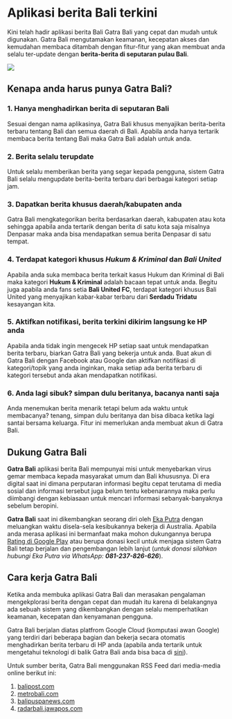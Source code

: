 # Aplikasi berita Bali terkini

Kini telah hadir aplikasi berita Bali Gatra Bali yang cepat dan mudah untuk digunakan. Gatra Bali mengutamakan keamanan, kecepatan akses dan kemudahan membaca ditambah dengan fitur-fitur yang akan membuat anda selalu ter-update dengan **berita-berita di seputaran pulau Bali**.

<img src="https://raw.githubusercontent.com/apps4bali/gatrabali-app/master/appstore/v1.0.0/Banner.png"/>


## Kenapa anda harus punya Gatra Bali?

### 1. Hanya menghadirkan berita di seputaran Bali
Sesuai dengan nama aplikasinya, Gatra Bali khusus menyajikan berita-berita terbaru tentang Bali dan semua daerah di Bali. Apabila anda hanya tertarik membaca berita tentang Bali maka Gatra Bali adalah untuk anda.

### 2. Berita selalu terupdate
Untuk selalu memberikan berita yang segar kepada pengguna, sistem Gatra Bali selalu mengupdate berita-berita terbaru dari berbagai kategori setiap jam.

### 3. Dapatkan berita khusus daerah/kabupaten anda
Gatra Bali mengkategorikan berita berdasarkan daerah, kabupaten atau kota sehingga apabila anda tertarik dengan berita di satu kota saja misalnya Denpasar maka anda bisa mendapatkan semua berita Denpasar di satu tempat.

### 4. Terdapat kategori khusus _Hukum & Kriminal_ dan _Bali United_
Apabila anda suka membaca berita terkait kasus Hukum dan Kriminal di Bali maka kategori **Hukum & Kriminal** adalah bacaan tepat untuk anda. Begitu juga apabila anda fans setia **Bali United FC**, terdapat kategori khusus Bali United yang menyajikan kabar-kabar terbaru dari **Serdadu Tridatu** kesayangan kita.

### 5. Aktifkan notifikasi, berita terkini dikirim langsung ke HP anda
Apabila anda tidak ingin mengecek HP setiap saat untuk mendapatkan berita terbaru, biarkan Gatra Bali yang bekerja untuk anda. Buat akun di Gatra Bali dengan Facebook atau Google dan aktifkan notifikasi di kategori/topik yang anda inginkan, maka setiap ada berita terbaru di kategori tersebut anda akan mendapatkan notifikasi.

### 6. Anda lagi sibuk? simpan dulu beritanya, bacanya nanti saja
Anda menemukan berita menarik tetapi belum ada waktu untuk membacanya? tenang, simpan dulu beritanya dan bisa dibaca ketika lagi santai bersama keluarga. Fitur ini memerlukan anda membuat akun di Gatra Bali.


## Dukung Gatra Bali
**Gatra Bali** aplikasi berita Bali mempunyai misi untuk menyebarkan virus gemar membaca kepada masyarakat umum dan Bali khususnya. Di era digital saat ini dimana perputaran informasi begitu cepat terutama di media sosial dan informasi tersebut juga belum tentu kebenarannya maka perlu diimbangi dengan kebiasaan untuk mencari informasi sebanyak-banyaknya sebelum beropini.

**Gatra Bali** saat ini dikembangkan seorang diri oleh [Eka Putra](https://ekaputra07.github.io/) dengan meluangkan waktu disela-sela kesibukannya bekerja di Australia. Apabila anda merasa aplikasi ini bermanfaat maka mohon dukungannya berupa [Rating di Google Play](https://play.google.com/store/apps/details?id=com.gatrabali.android) atau berupa donasi kecil untuk menjaga sistem Gatra Bali tetap berjalan dan pengembangan lebih lanjut (_untuk donasi silahkan hubungi Eka Putra via WhatsApp: **081-237-826-626**_).

## Cara kerja Gatra Bali
Ketika anda membuka aplikasi Gatra Bali dan merasakan pengalaman mengekplorasi berita dengan cepat dan mudah itu karena di belakangnya ada sebuah sistem yang dikembangkan dengan selalu memperhatikan keamanan, kecepatan dan kenyamanan pengguna.

Gatra Bali berjalan diatas platfrom Google Cloud (komputasi awan Google) yang terdiri dari beberapa bagian dan bekerja secara otomatis menghadirkan berita terbaru di HP anda (apabila anda tertarik untuk mengetahui teknologi di balik Gatra Bali anda bisa baca di [sini](https://github.com/apps4bali/gatrabali-backend#how-it-works)).

Untuk sumber berita, Gatra Bali menggunakan RSS Feed dari media-media online berikut ini:

1. [balipost.com](http://www.balipost.com/)
1. [metrobali.com](http://metrobali.com/)
1. [balipuspanews.com](https://www.balipuspanews.com/)
1. [radarbali.jawapos.com](https://radarbali.jawapos.com)
